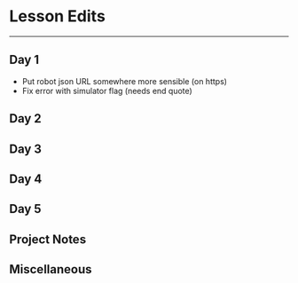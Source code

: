 # Lesson Edits
----

## Day 1

- Put robot json URL somewhere more sensible (on https)
- Fix error with simulator flag (needs end quote)

## Day 2

## Day 3

## Day 4

## Day 5

## Project Notes

## Miscellaneous
